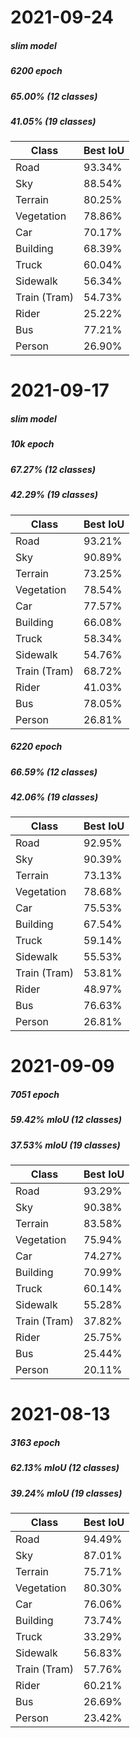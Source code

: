 # 2021-09-24
##### slim model
##### 6200 epoch
##### 65.00% (12 classes)
##### 41.05% (19 classes)

| Class | Best IoU |
| ----------- | ----------- |
| Road | 93.34% |
| Sky | 88.54% |
| Terrain | 80.25% |
| Vegetation | 78.86% |
| Car | 70.17% |
| Building | 68.39% |
| Truck | 60.04% |
| Sidewalk | 56.34% |
| Train (Tram) | 54.73% |
| Rider | 25.22% |
| Bus | 77.21% |
| Person | 26.90% |

# 2021-09-17
##### slim model
##### 10k epoch
##### 67.27% (12 classes)
##### 42.29% (19 classes)

| Class | Best IoU |
| ----------- | ----------- |
| Road | 93.21% |
| Sky | 90.89% |
| Terrain | 73.25% |
| Vegetation | 78.54% |
| Car | 77.57% |
| Building | 66.08% |
| Truck | 58.34% |
| Sidewalk | 54.76% |
| Train (Tram) | 68.72% |
| Rider | 41.03% |
| Bus | 78.05% |
| Person | 26.81% |

##### 6220 epoch
##### 66.59% (12 classes)
##### 42.06% (19 classes)

| Class | Best IoU |
| ----------- | ----------- |
| Road | 92.95% |
| Sky | 90.39% |
| Terrain | 73.13% |
| Vegetation | 78.68% |
| Car | 75.53% |
| Building | 67.54% |
| Truck | 59.14% |
| Sidewalk | 55.53% |
| Train (Tram) | 53.81% |
| Rider | 48.97% |
| Bus | 76.63% |
| Person | 26.81% |

# 2021-09-09
##### 7051 epoch
##### 59.42% mIoU (12 classes)
##### 37.53% mIoU (19 classes)

| Class | Best IoU |
| ----------- | ----------- |
| Road | 93.29% |
| Sky | 90.38% |
| Terrain | 83.58% |
| Vegetation | 75.94% |
| Car | 74.27% |
| Building | 70.99% |
| Truck | 60.14% |
| Sidewalk | 55.28% |
| Train (Tram) | 37.82% |
| Rider | 25.75% |
| Bus | 25.44% |
| Person | 20.11% |


# 2021-08-13
##### 3163 epoch
##### 62.13% mIoU (12 classes)
##### 39.24% mIoU (19 classes)

| Class | Best IoU |
| ----------- | ----------- |
| Road | 94.49% |
| Sky | 87.01% |
| Terrain | 75.71% |
| Vegetation | 80.30% |
| Car | 76.06% |
| Building | 73.74% |
| Truck | 33.29% |
| Sidewalk | 56.83% |
| Train (Tram) | 57.76% |
| Rider | 60.21% |
| Bus | 26.69% |
| Person | 23.42% |

